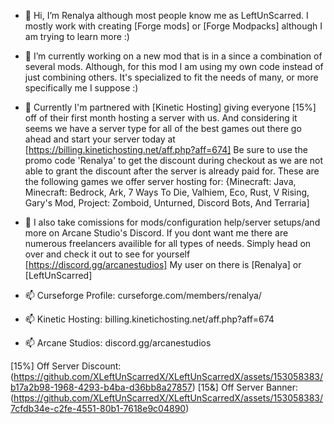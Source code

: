 - 👋 Hi, I’m Renalya although most people know me as LeftUnScarred. I mostly work with creating [Forge mods] or [Forge Modpacks] although I am trying to learn more :)
  
- 🌱 I’m currently working on a new mod that is in a since a combination of several mods. Although, for this mod I am using my own code instead of just combining others. It's
  specialized to fit the needs of many, or more specifically me I suppose :)
  
- 💞️ Currently I'm partnered with [Kinetic Hosting] giving everyone [15%] off of their first month hosting a server with us. And considering it seems we have a server type for
  all of the best games out there go ahead and start your server today at [https://billing.kinetichosting.net/aff.php?aff=674] Be sure to use the promo code 'Renalya' to get the
  discount during checkout as we are not able to grant the discount after the server is already paid for.
                                                These are the following games we offer server hosting for:
  {Minecraft: Java, Minecraft: Bedrock, Ark, 7 Ways To Die, Valhiem, Eco, Rust, V Rising, Gary's Mod, Project: Zomboid, Unturned, Discord Bots, And Terraria]
  
- 💞️ I also take comissions for mods/configuration help/server setups/and more on Arcane Studio's Discord. If you dont want me there are numerous freelancers availible for all
  types of needs. Simply head on over and check it out to see for yourself [https://discord.gg/arcanestudios] My user on there is [Renalya] or [LeftUnScarred]

- 📫 Curseforge Profile:   curseforge.com/members/renalya/
- 📫 Kinetic Hosting:      billing.kinetichosting.net/aff.php?aff=674
- 📫 Arcane Studios:       discord.gg/arcanestudios

[15%] Off Server Discount: (https://github.com/XLeftUnScarredX/XLeftUnScarredX/assets/153058383/b17a2b98-1968-4293-b4ba-d36bb8a27857)
[15&] Off Server Banner:   (https://github.com/XLeftUnScarredX/XLeftUnScarredX/assets/153058383/7cfdb34e-c2fe-4551-80b1-7618e9c04890)
